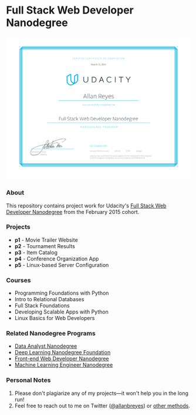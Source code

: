 Full Stack Web Developer Nanodegree
===================================

[![Certificate](udacity-fsnd-certificate.png)](https://confirm.udacity.com/RDKKYDL4)

### About

This repository contains project work for Udacity's [Full Stack Web Developer Nanodegree](https://www.udacity.com/course/nd004) from the February 2015 cohort.

### Projects

- **p1** - Movie Trailer Website
- **p2** - Tournament Results
- **p3** - Item Catalog
- **p4** - Conference Organization App
- **p5** - Linux-based Server Configuration

### Courses

- Programming Foundations with Python
- Intro to Relational Databases
- Full Stack Foundations
- Developing Scalable Apps with Python
- Linux Basics for Web Developers

### Related Nanodegree Programs

- [Data Analyst Nanodegree](https://github.com/allanbreyes/udacity-data-science)
- [Deep Learning Nanodegree Foundation](https://github.com/allanbreyes/udacity-deep-learning-foundation)
- [Front-end Web Developer Nanodegree](https://github.com/allanbreyes/udacity-front-end)
- [Machine Learning Engineer Nanodegree](https://github.com/allanbreyes/udacity-machine-learning)

### Personal Notes

1. Please don't plagiarize any of my projects—it won't help you in the long run!
2. Feel free to reach out to me on Twitter ([@allanbreyes](https://twitter.com/allanbreyes)) or [other methods](https://allan.reyes.sh/#contact).
